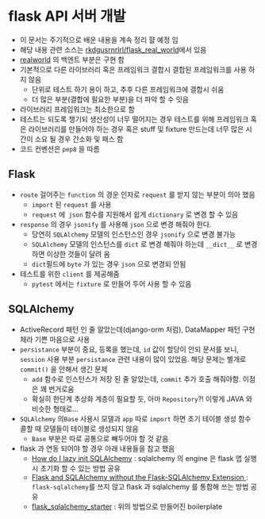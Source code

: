 # flask API 서버 개발

- 이 문서는 주기적으로 배운 내용을 계속 정리 햘 예정 임
- 해당 내용 관련 소스는 [rkdgusrnrlrl/flask_real_world](https://github.com/rkdgusrnrlrl/flask_real_world)에서 있음
- [realworld](https://github.com/gothinkster/realworld) 의 백엔트 부분은 구현 함
- 기본적으로 다른 라이브러리 혹은 프레임워크 결합시 결합된 프레임워크를 사용 하지 않음
  - 단위로 테스트 하기 용이 하고, 추후 다른 프레임워크에 결합시 쉬움
  - 더 많은 부분(결합에 필요한 부분)을 더 파악 할 수 잇음
- 라이브러리 프레임워크는 최소한으로 함
- 테스트는 되도록 챙기되 생산성이 너무 떨어지는 경우 테스트를 위해 프레임워크 혹은 라이브러리를 만들어야 하는 경우 혹은 stuff 및 fixture 만드는데 너무 많은 시간이 소요 될 경우 간소화 및 패스 함
- 코드 컨벤션은 `pep8` 을 따름

## Flask

- `route` 걸어주는 `function` 의 경운 인자로 `request` 를 받지 않는 부분이 의아 했음 
  - `import` 된 `request` 를 사용
  - `request` 에` json` 함수를 지원해서  쉽게 `dictionary` 로 변경 할 수 있음
- `response` 의 경우 `jsonify` 를 사용해 `json` 으로 변경 해줘야 한다.
  - 당연히 `SQLAlchemy` 모델의 인스턴스인 경우  `jsonify`  으로 변경 불가능
  - `SQLAlchemy` 모델의 인스턴스를 `dict` 로 변경 해줘야 하는데 `__dict__` 로 변경 하면 이상한 것들이 달려 옴
  - `dict`필드에 `byte` 가 있는 경우 `json` 으로 변경되 안됨
- 테스트를 위한 `client` 를 제공해줌 
  - `pytest` 에서는 `fixture` 로 만들어 두어 사용 할 수 있음



## SQLAlchemy

- ActiveRecord 패턴 인 줄 알았는데(django-orm 처럼), DataMapper 패턴 구현체라 기쁜 마음으로 사용
- `persistance` 부분이 중요, 등록을 했는데, `id` 값이 할당이 안되 문서를 보니, `session` 사용 부분 `persistance` 관련 내용이 많이 있었음. 해당 문제는 별개로 `commit()` 을 안해서 생긴 문제
  - `add` 함수로 인스턴스가 저장 된 줄 알았는데, `commit` 추가 호출 해줘야함. 이점은 꽤 번거로움
  - 확실히 한단계 추상화 계층이 필요할 듯, 아마 `Repository`?! 이렇게 JAVA 와 비슷한 형태로...
- `SQLAlchemy`  의`Base` 사용시 모델과 `app` 따로 `import` 하면 초기 테이블 생성 함수 콜할 때 모델들이 테이블로 생성되지 않음
  - `Base` 부분은 따로 공통으로 빼두어야 할 것 같음
- flask 과 연동 되어야 할 경우 아래 내용들을 참고 했음
  - [How do I lazy init SQLAlchemy](https://stackoverflow.com/questions/22890049/how-do-i-lazy-init-sqlalchemy) : sqlalchemy 의 engine 은 flask 앱 실행시 초기화 할 수 있는 방법 공유
  - [Flask and SQLAlchemy without the Flask-SQLAlchemy Extension ](https://dev.to/nestedsoftware/flask-and-sqlalchemy-without-the-flask-sqlalchemy-extension-3cf8) :  `flask-sqlalchemy`를 쓰지 않고 flask 과 sqlalchemy 를 통합해 쓰는 방법 공유
  - [flask_sqlalchemy_starter](https://github.com/nestedsoftware/flask_sqlalchemy_starter) : 위의 방법으로 만들어진 boilerplate 
